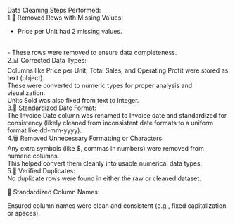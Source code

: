  Data Cleaning Steps Performed:
 <br>
  1.🧹 Removed Rows with Missing Values:
<br>
-  Price per Unit had 2 missing values.
<br>
-  These rows were removed to ensure data completeness.
<br>
  2.📊 Corrected Data Types:
<br>
Columns like Price per Unit, Total Sales, and Operating Profit were stored as text (object).
<br>
These were converted to numeric types for proper analysis and visualization.
<br>
Units Sold was also fixed from text to integer.
<br>
  3.📅 Standardized Date Format:
<br>
The Invoice Date column was renamed to Invoice date and standardized for consistency (likely cleaned from inconsistent date formats to a uniform format like dd-mm-yyyy).
<br>
  4.🗑️ Removed Unnecessary Formatting or Characters:
<br>
Any extra symbols (like $, commas in numbers) were removed from numeric columns.
<br>
This helped convert them cleanly into usable numerical data types.
<br>
  5.🔁 Verified Duplicates:
<br>
No duplicate rows were found in either the raw or cleaned dataset.

🧾 Standardized Column Names:

Ensured column names were clean and consistent (e.g., fixed capitalization or spaces).

